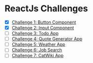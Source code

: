# ReactJs Challenges

-   [x] [Challenge 1: Button Component](https://c1-vert.vercel.app)
-   [x] [Challenge 2: Input Component](https://cg2-vert.vercel.app)
-   [ ] [Challenge 3: Todo App](https://c3-vert.vercel.app)
-   [ ] [Challenge 4: Quote Generator App](https://c4-vert.vercel.app)
-   [ ] [Challenge 5: Weather App](https://c5-vert.vercel.app)
-   [ ] [Challenge 6: Job Search](https://c6-vert.vercel.app)
-   [ ] [Challenge 7: CatWiki App](https://c7-vert.vercel.app)
